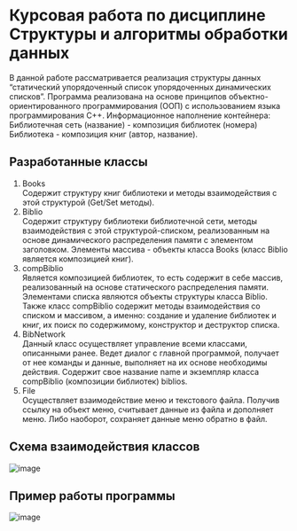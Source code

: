 # Курсовая работа по дисциплине Структуры и алгоритмы обработки данных
В данной работе рассматривается реализация структуры данных “статический упорядоченный список упорядоченных динамических списков”.
Программа реализована на основе принципов объектно-ориентированного программирования (ООП) с использованием языка программирования С++.
Информационное наполнение контейнера: Библиотечная сеть (название) - композиция библиотек (номера) Библиотека - композиция книг (автор, название).

## Разработанные классы
1. Books  
   Содержит структуру книг библиотеки и методы взаимодействия с этой структурой (Get/Set методы).
2. Biblio  
   Содержит структуру библиотеки библиотечной сети, методы взаимодействия с этой структурой-списком, реализованным на основе динамического распределения памяти с элементом заголовком. Элементы массива - объекты класса Books (класс Biblio является композицией книг).
3. compBiblio  
   Является композицией библиотек, то есть содержит в себе массив, реализованный на основе статического распределения памяти. Элементами списка являются объекты структуры класса Biblio. Также класс compBiblio содержит методы взаимодействия со списком и массивом, а именно: создание и удаление библиотек и книг, их поиск по содержимому, конструктор и деструктор списка.
4. BibNetwork  
   Данный класс осуществляет управление всеми классами, описанными ранее. Ведет диалог с главной программой, получает от нее команды и данные, выполняет на их основе необходимы действия. Содержит свое название name и экземпляр класса compBiblio (композиции библиотек) biblios.
5. File  
   Осуществляет взаимодействие меню и текстового файла. Получив ссылку на объект меню, считывает данные из файла и дополняет меню. Либо наоборот, сохраняет данные меню обратно в файл.

## Схема взаимодействия классов
![image](https://github.com/Avdonins/SAOD/assets/81324706/335ffd5d-8e88-4957-bb1f-b180a95eea99)

## Пример работы программы
![image](https://github.com/Avdonins/SAOD/assets/81324706/c586b121-de5e-45a5-9c6a-f664c9cbb440)
